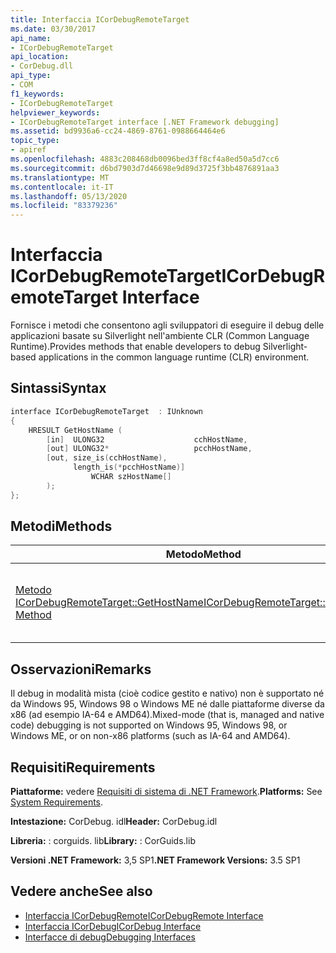 ```yaml
---
title: Interfaccia ICorDebugRemoteTarget
ms.date: 03/30/2017
api_name:
- ICorDebugRemoteTarget
api_location:
- CorDebug.dll
api_type:
- COM
f1_keywords:
- ICorDebugRemoteTarget
helpviewer_keywords:
- ICorDebugRemoteTarget interface [.NET Framework debugging]
ms.assetid: bd9936a6-cc24-4869-8761-0988664464e6
topic_type:
- apiref
ms.openlocfilehash: 4883c208468db0096bed3ff8cf4a8ed50a5d7cc6
ms.sourcegitcommit: d6bd7903d7d46698e9d89d3725f3bb4876891aa3
ms.translationtype: MT
ms.contentlocale: it-IT
ms.lasthandoff: 05/13/2020
ms.locfileid: "83379236"
---
```

# <a name="icordebugremotetarget-interface"></a><span data-ttu-id="5887a-102">Interfaccia ICorDebugRemoteTarget</span><span class="sxs-lookup"><span data-stu-id="5887a-102">ICorDebugRemoteTarget Interface</span></span>
<span data-ttu-id="5887a-103">Fornisce i metodi che consentono agli sviluppatori di eseguire il debug delle applicazioni basate su Silverlight nell'ambiente CLR (Common Language Runtime).</span><span class="sxs-lookup"><span data-stu-id="5887a-103">Provides methods that enable developers to debug Silverlight-based applications in the common language runtime (CLR) environment.</span></span>  
  
## <a name="syntax"></a><span data-ttu-id="5887a-104">Sintassi</span><span class="sxs-lookup"><span data-stu-id="5887a-104">Syntax</span></span>  
  
```cpp  
interface ICorDebugRemoteTarget  : IUnknown  
{  
    HRESULT GetHostName (  
        [in]  ULONG32                    cchHostName,  
        [out] ULONG32*                   pcchHostName,  
        [out, size_is(cchHostName),  
              length_is(*pcchHostName)]  
                  WCHAR szHostName[]  
        );  
};  
```  
  
## <a name="methods"></a><span data-ttu-id="5887a-105">Metodi</span><span class="sxs-lookup"><span data-stu-id="5887a-105">Methods</span></span>  
  
|<span data-ttu-id="5887a-106">Metodo</span><span class="sxs-lookup"><span data-stu-id="5887a-106">Method</span></span>|<span data-ttu-id="5887a-107">Descrizione</span><span class="sxs-lookup"><span data-stu-id="5887a-107">Description</span></span>|  
|------------|-----------------|  
|[<span data-ttu-id="5887a-108">Metodo ICorDebugRemoteTarget::GetHostName</span><span class="sxs-lookup"><span data-stu-id="5887a-108">ICorDebugRemoteTarget::GetHostName Method</span></span>](icordebugremotetarget-gethostname-method.md)|<span data-ttu-id="5887a-109">Restituisce il nome host o l'indirizzo IP di un computer remoto.</span><span class="sxs-lookup"><span data-stu-id="5887a-109">Returns the host name or the IP address of a remote machine.</span></span>|  
  
## <a name="remarks"></a><span data-ttu-id="5887a-110">Osservazioni</span><span class="sxs-lookup"><span data-stu-id="5887a-110">Remarks</span></span>  
 <span data-ttu-id="5887a-111">Il debug in modalità mista (cioè codice gestito e nativo) non è supportato né da Windows 95, Windows 98 o Windows ME né dalle piattaforme diverse da x86 (ad esempio IA-64 e AMD64).</span><span class="sxs-lookup"><span data-stu-id="5887a-111">Mixed-mode (that is, managed and native code) debugging is not supported on Windows 95, Windows 98, or Windows ME, or on non-x86 platforms (such as IA-64 and AMD64).</span></span>  
  
## <a name="requirements"></a><span data-ttu-id="5887a-112">Requisiti</span><span class="sxs-lookup"><span data-stu-id="5887a-112">Requirements</span></span>  
 <span data-ttu-id="5887a-113">**Piattaforme:** vedere [Requisiti di sistema di .NET Framework](../../get-started/system-requirements.md).</span><span class="sxs-lookup"><span data-stu-id="5887a-113">**Platforms:** See [System Requirements](../../get-started/system-requirements.md).</span></span>  
  
 <span data-ttu-id="5887a-114">**Intestazione:** CorDebug. idl</span><span class="sxs-lookup"><span data-stu-id="5887a-114">**Header:** CorDebug.idl</span></span>  
  
 <span data-ttu-id="5887a-115">**Libreria:** : corguids. lib</span><span class="sxs-lookup"><span data-stu-id="5887a-115">**Library:** : CorGuids.lib</span></span>  
  
 <span data-ttu-id="5887a-116">**Versioni .NET Framework:** 3,5 SP1</span><span class="sxs-lookup"><span data-stu-id="5887a-116">**.NET Framework Versions:** 3.5 SP1</span></span>  
  
## <a name="see-also"></a><span data-ttu-id="5887a-117">Vedere anche</span><span class="sxs-lookup"><span data-stu-id="5887a-117">See also</span></span>

- [<span data-ttu-id="5887a-118">Interfaccia ICorDebugRemote</span><span class="sxs-lookup"><span data-stu-id="5887a-118">ICorDebugRemote Interface</span></span>](icordebugremote-interface.md)
- [<span data-ttu-id="5887a-119">Interfaccia ICorDebug</span><span class="sxs-lookup"><span data-stu-id="5887a-119">ICorDebug Interface</span></span>](icordebug-interface.md)
- [<span data-ttu-id="5887a-120">Interfacce di debug</span><span class="sxs-lookup"><span data-stu-id="5887a-120">Debugging Interfaces</span></span>](debugging-interfaces.md)
